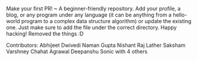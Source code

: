 
Make your first PR! ~ A beginner-friendly repository. Add your profile, a blog, or any program under any language (it can be anything from a hello-world program to a complex data structure algorithm) or update the existing one. Just make sure to add the file under the correct directory. Happy hacking!
Removed the things :D

Contributors: Abhijeet Dwivedi 
              Naman Gupta
              Nishant Raj Lather
              Saksham Varshney
              Chahat Agrawal Deepanshu Sonic with 4 others
